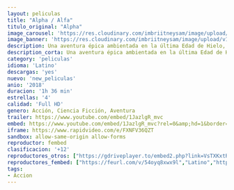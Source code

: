 ```yaml
---
layout: peliculas
title: "Alpha / Alfa"
titulo_original: "Alpha"
image_carousel: 'https://res.cloudinary.com/imbriitneysam/image/upload/v1542160333/alfa-poster-min.jpg'
image_banner: 'https://res.cloudinary.com/imbriitneysam/image/upload/v1542160334/alfa-banner-min.jpg'
description: Una aventura épica ambientada en la última Edad de Hielo, ALPHA cuenta una historia fascinante y visualmente deslumbrante que arroja luz sobre los orígenes del mejor amigo del hombre. Mientras estaba en su primera cacería con el grupo más elitista de su tribu, un joven se lesiona y debe aprender a sobrevivir solo en el desierto. De mala gana domesticando a un lobo solitario abandonado por su manada, la pareja aprende a confiar el uno en el otro y se convierten en aliados improbables, soportando innumerables peligros y abrumadoras probabilidades de encontrar el camino a casa antes de que llegue el invierno.
description_corta: Una aventura épica ambientada en la última Edad de Hielo, ALPHA cuenta una historia fascinante y visualmente deslumbrante que arroja luz sobre los orígenes del mejor amigo del hombre. Mientras estaba en su primera cacería con...
category: 'peliculas'
idioma: 'Latino'
descargas: 'yes'
nuevo: 'new_peliculas'
anio: '2018'
duracion: '1h 36 min'
estrellas: '4'
calidad: 'Full HD'
genero: Acción, Ciencia Ficción, Aventura
trailer: https://www.youtube.com/embed/1JazlgR_mvc
embed: https://www.youtube.com/embed/1JazlgR_mvc?rel=0&amp;hd=1&border=0&wmode=opaque&enablejsapi=1&modestbranding=1&controls=1&showinfo=1
iframe: https://www.rapidvideo.com/e/FXNFV36QZT
sandbox: allow-same-origin allow-forms
reproductor: fembed
clasificacion: '+12'
reproductores_otros: ["https://gdriveplayer.to/embed2.php?link=VsTXKxtRNkaSw5s%252BJq%252B9zQx6dBRNGx77wWdE8%252BMyWetvG8PY70Iw6kTh4ha%252BA4g3grc4lftqjw3JT2M4iyvQYcAIqaVyZy8DWuqDuGGlCPTRFuU4v4HksdXQqV3T6krh6UY%252F3vmz%252BZvL4CkrgBkXgSaqPSqqW%252FciooquiHyN5MT4ggUyWv%252BTUt2chNvaku8t8%253D","Latino","https://movcloud.net/embed/qq-k_7H-pLf9","Latino"]
reproductores_fembed: ["https://feurl.com/v/54oyq8xwx9l","Latino","https://animekao.xyz/v/nyqmlb2-3qmpq86","Latino","https://feurl.com/v/7yvwq-6jxvj","Latino","https://feurl.com/v/7rjp4ignrmz7e38","Latino","https://peliscalidad.top/v/xyenkh532nm4mjz","Latino","https://jplayer.club/v/r8126sey4wxydjz","Latino"]
tags:
- Accion
---
```












